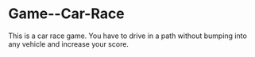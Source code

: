 # Game--Car-Race
This is a car race game. You have to drive in a path without bumping into any vehicle and increase your score.
